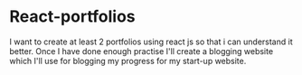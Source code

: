 # React-portfolios

I want to create at least 2 portfolios using react js so that i can understand it better. 
Once I have done enough practise I'll create a blogging website which I'll use for blogging my progress for my start-up website.